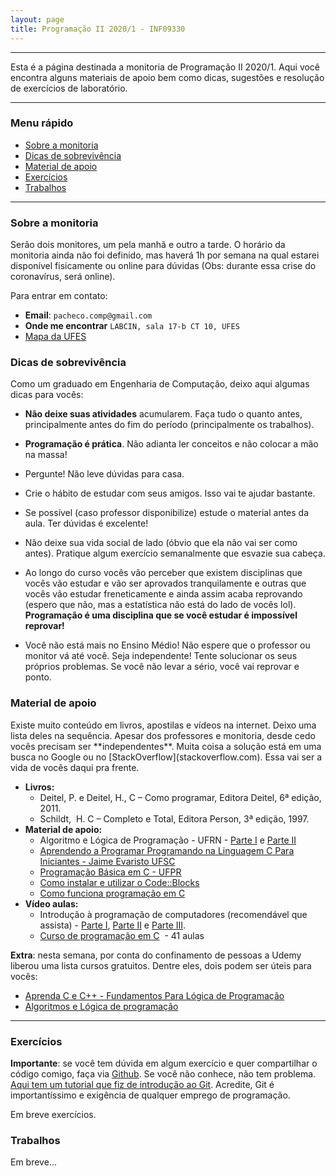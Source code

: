 ```yaml
---
layout: page
title: Programação II 2020/1 - INF09330
---
```


___

Esta é a página destinada a monitoria de Programação II 2020/1. Aqui você encontra alguns materiais de apoio bem como dicas, sugestões e resolução de exercícios de laboratório.

___


<h3>Menu rápido</h3>
<ul>
 	<li><a href="#sobre">Sobre a monitoria</a></li>
 	<li><a href="#dicas">Dicas de sobrevivência</a></li>
 	<li><a href="#apoio">Material de apoio</a></li> 	
 	<li><a href="#exercicios">Exercícios</a></li>
 	<li><a href="#trabalhos">Trabalhos</a></li> 	 	
</ul>

<hr />

<h3 id="sobre">Sobre a monitoria</h3>
Serão dois monitores, um pela manhã e outro a tarde. O horário da monitoria ainda não foi definido, mas haverá 1h por semana na qual estarei disponível fisicamente ou online para dúvidas (Obs: durante essa crise do coronavírus, será online).

Para entrar em contato:
+ **Email**: `pacheco.comp@gmail.com`
+ **Onde me encontrar** `LABCIN, sala 17-b CT 10, UFES`
+ [Mapa da UFES](https://www.google.com/maps/d/u/0/viewer?ll=-20.277576%2C-40.302658&spn=0.016102%2C0.042872&hl=en&msa=0&z=16&source=embed&ie=UTF8&mid=1bceB-PnlVIgdZnTuy1KrpZ2-KPY)



<h3 id="dicas">Dicas de sobrevivência</h3>
Como um graduado em Engenharia de Computação, deixo aqui algumas dicas para vocês:

+ **Não deixe suas atividades** acumularem. Faça tudo o quanto antes, principalmente antes do fim do período (principalmente os trabalhos). 

+ **Programação é prática**. Não adianta ler conceitos e não colocar a mão na massa!

+ Pergunte! Não leve dúvidas para casa.

+ Crie o hábito de estudar com seus amigos. Isso vai te ajudar bastante.

+ Se possível (caso professor disponibilize) estude o material antes da aula. Ter dúvidas é excelente!

+ Não deixe sua vida social de lado (óbvio que ela não vai ser como antes). Pratique algum exercício semanalmente que esvazie sua cabeça. 

+ Ao longo do curso vocês vão perceber que existem disciplinas que vocês vão estudar e vão ser aprovados tranquilamente e outras que vocês vão estudar freneticamente e ainda assim acaba reprovando (espero que não, mas a estatística não está do lado de vocês lol). **Programação é uma disciplina que se você estudar é impossível reprovar!**

+ Você não está mais no Ensino Médio! Não espere que o professor ou monitor vá até você. Seja independente! Tente solucionar os seus próprios problemas.  Se você não levar a sério, você vai reprovar e ponto.



<h3 id="apoio">Material de apoio</h3>
Existe muito conteúdo em livros, apostilas e vídeos na internet. Deixo uma lista deles na sequência. Apesar dos professores e monitoria, desde cedo vocês precisam ser **independentes**. Muita coisa a solução está em uma busca no Google ou no [StackOverflow](stackoverflow.com). Essa vai ser a vida de vocês daqui pra frente.


<ul>
 	<li><strong>Livros:</strong>
<ul>
 	<li>Deitel, P. e Deitel, H., C – Como programar, Editora Deitel, 6ª edição, 2011.</li>
 	<li>Schildt,  H. C – Completo e Total, Editora Person, 3ª edição, 1997.</li>
</ul>
</li>
 	<li><strong>Material de apoio:</strong>
<ul>
 	<li>Algoritmo e Lógica de Programação - UFRN - <a href="http://www.dca.ufrn.br/~lmarcos/courses/DCA800/pdf/algoritmos_parte1.pdf" target="_blank" rel="noopener">Parte I</a> e <a href="http://www.dca.ufrn.br/~lmarcos/courses/DCA800/pdf/algoritmos_parte2.pdf" target="_blank" rel="noopener">Parte II</a></li>
 	<li><a href="http://user.das.ufsc.br/~jomi/das5334/Livro%20Aberto%20Aprendendo%20a%20Programar%20naLinguagem%20C.pdf" target="_blank" rel="noopener">Aprendendo a Programar Programando na Linguagem C Para Iniciantes - Jaime Evaristo UFSC</a></li>
 	<li><a href="http://www.inf.ufpr.br/cursos/ci067/Docs/NotasAula.pdf" target="_blank" rel="noopener">Programação Básica em C - UFPR</a></li>
 	<li><a href="http://pachecoandre.com.br/?p=121" target="_blank" rel="noopener">Como instalar e utilizar o Code::Blocks</a></li>
 	<li><a href="http://tecnologia.hsw.uol.com.br/programacao-em-c.htm" target="_blank" rel="noopener">Como funciona programação em C</a></li>
</ul>
</li>
 	<li><strong>Vídeo aulas:</strong>
<ul>
 	<li>Introdução à programação de computadores (recomendável que assista) - <a href="https://www.youtube.com/watch?v=iA_8W6saSsc" target="_blank" rel="noopener">Parte I</a>, <a href="https://www.youtube.com/watch?v=uHAHFZu5hSY" target="_blank" rel="noopener">Parte II</a> e <a href="https://www.youtube.com/watch?v=uBMjZe_EIbw" target="_blank" rel="noopener">Parte III</a>.</li>
 	<li><a href="https://www.youtube.com/watch?v=FH7YrE0RjWE&amp;list=PLesCEcYj003SwVdufCQM5FIbrOd0GG1M4" target="_blank" rel="noopener">Curso de programação em C</a>  - 41 aulas</li>
</ul>
</li>
</ul>

**Extra**: nesta semana, por conta do confinamento de pessoas a Udemy liberou uma lista cursos gratuitos. Dentre eles, dois podem ser úteis para vocês:
+ [Aprenda C e C++ - Fundamentos Para Lógica de Programação](https://www.udemy.com/course/c-e-c-fundamentos-para-logica-de-programacao/)
+ [Algoritmos e Lógica de programação](https://www.udemy.com/course/algoritmos-logica-programacao/)

<hr />



<h3 id="exercicios">Exercícios</h3>

**Importante**: se você tem dúvida em algum exercício e quer compartilhar o código comigo, faça via [Github](http://github.com/). Se você não conhece, não tem problema. [Aqui tem um tutorial que fiz de introdução ao Git](http://pachecoandre.com.br/2018/10/18/mini-tutorial-git.html). Acredite, Git é importantíssimo e exigência de qualquer emprego de programação.

Em breve exercícios.


<h3 id="trabalhos">Trabalhos</h3>
Em breve...

<!--
<h3 id="cronograma">Cronograma</h3>
A tabela a seguir mostra o cronograma geral da disciplina. O mesmo pode sofrer alterações dependendo da curva de aprendizagem da turma. A ideia é que não se modifique, principalmente nas datas de provas e trabalhos.
<pre><code>[table]
Data,Descrição
Seg. 3 de agosto, <del>Aula de apresentação do curso</del>
Qui. 6 de agosto, <del>Introdução ao ambiente de programação\, primeiro programa\, printf\, e variáveis</del>
Seg. 10 de agosto, <del><em>Continuação da aula anterior\, Introduzir o Scanf\, fazer mais exercícios</em></del>
Qui. 13 de agosto, <del><em>Primeira lista de exercícios\, resolução em sala</em></del>
Seg. 17 de agosto, <del><em>Primeira aula de laboratório</em></del>
Qui. 20 de agosto, <del>Operadores lógicos e estrutura de seleção if</del>
Seg. 24 de agosto, <del>Estruturas de repetição\, break \, continue e exercícios</del>
Qui. 27 de agosto, <del>Continuação loops e seleção</del>
Seg. 31 de agosto, <del><em>Segunda aula de laboratório </em></del>
Qui. 3 de setembro, <del><em>Segunda lista de exercícios</em>\, resolução em sala</del>
Seg. 7 de setembro, <del><strong>Feriado de independência</strong></del>
Qui. 10 de setembro, <del>Funções</del>
Seg. 14 de setembro, <del><em>Terceira aula de laboratório</em></del>
Qui. 17 de setembro, <del>Simulado da prova - Exercícios de revisão</del>
Seg. 21 de setembro, <del><strong>Prova 1</strong></del>
Qui. 24 de setembro, <del>Exercícios com a monitoria - Correção e revisão da prova</del>
Seg. 28 de setembro, <del>Vetores\, Strings e exercícios</del>
Qui. 1 de outubro, <del>Continuação aula anterior e matrizes</del>
Seg. 5 de outubro, <del>Struct e exercícios (matrizes\, vetores e strings)</del>
Qui. 8 de outubro, <del><em>Quarta aula de laboratório</em></del>
Seg. 12 de outubro, <del><strong>Feriado de Nossa senhora aparecida</strong></del>
Qui. 15 de outubro, <del>Bibliotecas externas e exercícios</del>
Seg. 19 de outubro, <del>Laboratório - Manipulação de arquivos e Bibliotecas externas</del>
Qui. 22 de outubro, <del>Exercícios</del>
Seg. 26 de outubro, <del><em>Quinta aula de laboratório</em></del>
Qui. 29 de outubro, <del>Algoritmo de ordenação</del>
Seg. 2 de novembro, <del><strong>Feriado de finados</strong></del>
Qui. 5 de novembro, <del>Exercícios</del>
Seg. 9 de novembro, <del>Terceira<em> lista de exercícios</em>\, resolução em sala</del> 
Qui. 12 de novembro, <del>Sexta aula de laboratório</del>
Seg. 16 de novembro, <del><strong>PROVA 2</strong></del>
Qui. 19 de novembro, <del>Correção prova 2</del>
Seg. 23 de novembro, <del>Extra MATLAB</del>
Qui. 26 de novembro, <del><em>Sétima aula de laboratório</em>\, reservado para o trabalho</del>
Seg. 30 de novembro, <del><b>Reservado para o trabalho</b></del>
Seg. 3 de dezembro, <del>Divulgação da prova final</del>
Qua. 10 de dezembro, <del>Prova Final</del>
[/table]</code></pre>
&nbsp;
-->